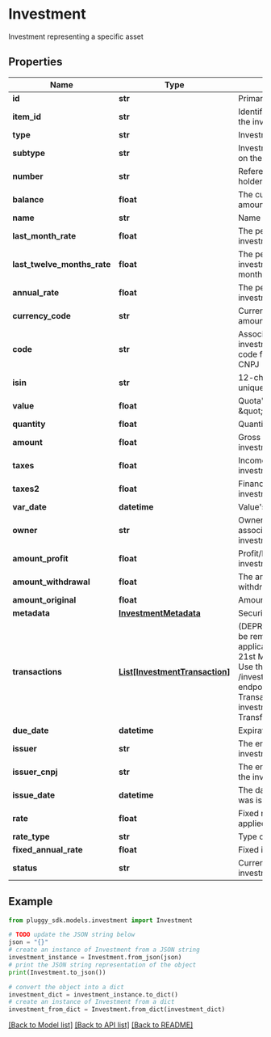 # Investment

Investment representing a specific asset

## Properties

Name | Type | Description | Notes
------------ | ------------- | ------------- | -------------
**id** | **str** | Primary identifier | 
**item_id** | **str** | Identifier of the item linked to the investment | 
**type** | **str** | Investment Asset type | 
**subtype** | **str** | Investment subtype, depends on the type | [optional] 
**number** | **str** | Reference number for this holder&#39;s asset | [optional] 
**balance** | **float** | The current net balance amount of the investment | 
**name** | **str** | Name on the provider | 
**last_month_rate** | **float** | The performance rate of the investment in the last month | [optional] 
**last_twelve_months_rate** | **float** | The performance rate of the investment in the last 12 months | [optional] 
**annual_rate** | **float** | The performance rate of the investment in the last year | [optional] 
**currency_code** | **str** | Currency ISO code for the amounts | 
**code** | **str** | Associated Code for the investment. For example, the code for a mutual fund is the CNPJ | [optional] 
**isin** | **str** | 12-character ISIN, a globally unique identifier | [optional] 
**value** | **float** | Quota&#39;s current value at \&quot;date\&quot; | [optional] 
**quantity** | **float** | Quantity of quota at disposal | [optional] 
**amount** | **float** | Gross amount of the investment | [optional] 
**taxes** | **float** | Income taxes applied to the investment | [optional] 
**taxes2** | **float** | Financial taxes applied to the investment | [optional] 
**var_date** | **datetime** | Value&#39;s quota date | 
**owner** | **str** | Owner/beneficiary associated with the investment | [optional] 
**amount_profit** | **float** | Profit/Loss to date over the investment | [optional] 
**amount_withdrawal** | **float** | The amount available to withdraw | [optional] 
**amount_original** | **float** | Amount originally invested | [optional] 
**metadata** | [**InvestmentMetadata**](InvestmentMetadata.md) | Security Portability details | [optional] 
**transactions** | [**List[InvestmentTransaction]**](InvestmentTransaction.md) | (DEPRECATED: this field will be removed for new applications created from 21st March 2023 onward. Use the paginated &#x60;GET /investment/{id}/transactions&#x60; endpoint instead.) Transactions made on the investment (Buy, Sell, Transfer, Tax) | [optional] 
**due_date** | **datetime** | Expiration Date | [optional] 
**issuer** | **str** | The entity that issued the investment | [optional] 
**issuer_cnpj** | **str** | The entity CNPJ that issued the investment | [optional] 
**issue_date** | **datetime** | The date that the investment was issued | [optional] 
**rate** | **float** | Fixed rate percentage applied to the investment | [optional] 
**rate_type** | **str** | Type of fixed-rate | [optional] 
**fixed_annual_rate** | **float** | Fixed income annual rate | [optional] 
**status** | **str** | Current status of the investment enum value | [optional] 

## Example

```python
from pluggy_sdk.models.investment import Investment

# TODO update the JSON string below
json = "{}"
# create an instance of Investment from a JSON string
investment_instance = Investment.from_json(json)
# print the JSON string representation of the object
print(Investment.to_json())

# convert the object into a dict
investment_dict = investment_instance.to_dict()
# create an instance of Investment from a dict
investment_from_dict = Investment.from_dict(investment_dict)
```
[[Back to Model list]](../README.md#documentation-for-models) [[Back to API list]](../README.md#documentation-for-api-endpoints) [[Back to README]](../README.md)


